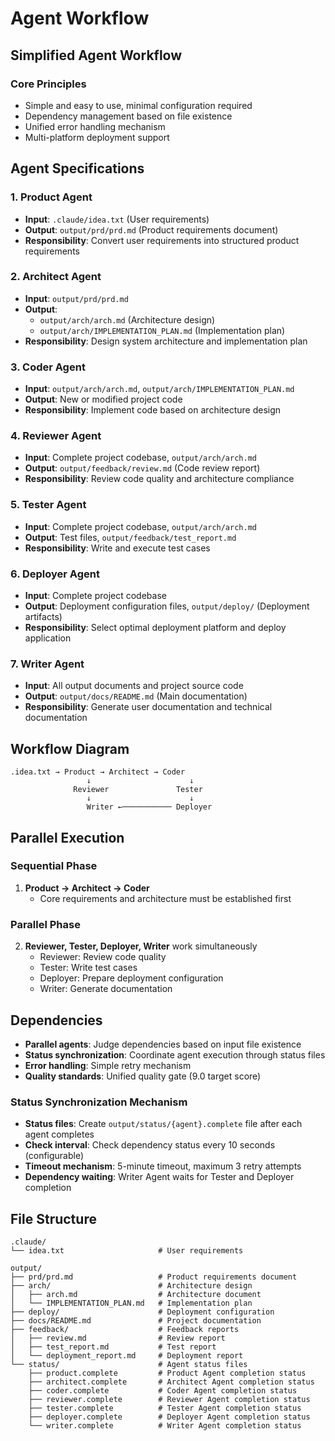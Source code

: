 # Agent Workflow

## Simplified Agent Workflow

### Core Principles
- Simple and easy to use, minimal configuration required
- Dependency management based on file existence
- Unified error handling mechanism
- Multi-platform deployment support

## Agent Specifications

### 1. Product Agent
- **Input**: `.claude/idea.txt` (User requirements)
- **Output**: `output/prd/prd.md` (Product requirements document)
- **Responsibility**: Convert user requirements into structured product requirements

### 2. Architect Agent
- **Input**: `output/prd/prd.md`
- **Output**:
  - `output/arch/arch.md` (Architecture design)
  - `output/arch/IMPLEMENTATION_PLAN.md` (Implementation plan)
- **Responsibility**: Design system architecture and implementation plan

### 3. Coder Agent
- **Input**: `output/arch/arch.md`, `output/arch/IMPLEMENTATION_PLAN.md`
- **Output**: New or modified project code
- **Responsibility**: Implement code based on architecture design

### 4. Reviewer Agent
- **Input**: Complete project codebase, `output/arch/arch.md`
- **Output**: `output/feedback/review.md` (Code review report)
- **Responsibility**: Review code quality and architecture compliance

### 5. Tester Agent
- **Input**: Complete project codebase, `output/arch/arch.md`
- **Output**: Test files, `output/feedback/test_report.md`
- **Responsibility**: Write and execute test cases

### 6. Deployer Agent
- **Input**: Complete project codebase
- **Output**: Deployment configuration files, `output/deploy/` (Deployment artifacts)
- **Responsibility**: Select optimal deployment platform and deploy application

### 7. Writer Agent
- **Input**: All output documents and project source code
- **Output**: `output/docs/README.md` (Main documentation)
- **Responsibility**: Generate user documentation and technical documentation

## Workflow Diagram

```
.idea.txt → Product → Architect → Coder
                 ↓                      ↓
              Reviewer               Tester
                 ↓                      ↓
                 Writer ←─────────── Deployer
```

## Parallel Execution

### Sequential Phase
1. **Product → Architect → Coder**
   - Core requirements and architecture must be established first

### Parallel Phase
2. **Reviewer, Tester, Deployer, Writer** work simultaneously
   - Reviewer: Review code quality
   - Tester: Write test cases
   - Deployer: Prepare deployment configuration
   - Writer: Generate documentation

## Dependencies

- **Parallel agents**: Judge dependencies based on input file existence
- **Status synchronization**: Coordinate agent execution through status files
- **Error handling**: Simple retry mechanism
- **Quality standards**: Unified quality gate (9.0 target score)

### Status Synchronization Mechanism

- **Status files**: Create `output/status/{agent}.complete` file after each agent completes
- **Check interval**: Check dependency status every 10 seconds (configurable)
- **Timeout mechanism**: 5-minute timeout, maximum 3 retry attempts
- **Dependency waiting**: Writer Agent waits for Tester and Deployer completion

## File Structure

```
.claude/
└── idea.txt                     # User requirements

output/
├── prd/prd.md                   # Product requirements document
├── arch/                        # Architecture design
│   ├── arch.md                  # Architecture document
│   └── IMPLEMENTATION_PLAN.md   # Implementation plan
├── deploy/                      # Deployment configuration
├── docs/README.md               # Project documentation
├── feedback/                    # Feedback reports
│   ├── review.md                # Review report
│   ├── test_report.md           # Test report
│   └── deployment_report.md     # Deployment report
└── status/                      # Agent status files
    ├── product.complete         # Product Agent completion status
    ├── architect.complete       # Architect Agent completion status
    ├── coder.complete           # Coder Agent completion status
    ├── reviewer.complete        # Reviewer Agent completion status
    ├── tester.complete          # Tester Agent completion status
    ├── deployer.complete        # Deployer Agent completion status
    └── writer.complete          # Writer Agent completion status
```